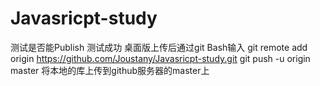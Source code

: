 # Javasricpt-study
测试是否能Publish
测试成功
桌面版上传后通过git Bash输入
git remote add origin https://github.com/Joustany/Javasricpt-study.git
git push -u origin master
将本地的库上传到github服务器的master上
